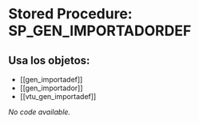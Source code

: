 # Stored Procedure: SP_GEN_IMPORTADORDEF

## Usa los objetos:
- [[gen_importadef]]
- [[gen_importador]]
- [[vtu_gen_importadef]]

*No code available.*
